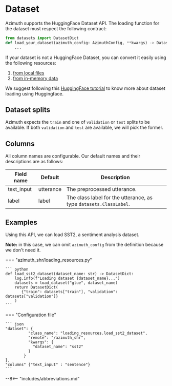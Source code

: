 # Dataset

Azimuth supports the HuggingFace Dataset API. The loading function for the dataset must respect the following contract:

```python
from datasets import DatasetDict
def load_your_dataset(azimuth_config: AzimuthConfig, **kwargs) -> DatasetDict:
    ...
```

If your dataset is not a HuggingFace Dataset, you can convert it easily using the following resources:

1. [from local files](https://huggingface.co/docs/datasets/loading#local-and-remote-files)
2. [from in-memory data](https://huggingface.co/docs/datasets/loading#inmemory-data)

We suggest following
this [HuggingFace tutorial](https://huggingface.co/docs/datasets/dataset_script.html)
to know more about dataset loading using Huggingface.

## Dataset splits

Azimuth expects the `train` and one of `validation` or `test` splits to be available. If both `validation` and `test` are
available, we will pick the former.

## Columns

All column names are configurable. Our default names and their descriptions are as follows:

| Field name | Default   | Description                                                       |
|------------|-----------|-------------------------------------------------------------------|
 | text_input | utterance | The preprocessed utterance.                                       |
 | label      | label     | The class label for the utterance, as type `datasets.ClassLabel`. |

## Examples

Using this API, we can load SST2, a sentiment analysis dataset.

**Note:** in this case, we can omit `azimuth_config` from the definition because we don't need it.


=== "azimuth_shr/loading_resources.py"

    ``` python
    def load_sst2_dataset(dataset_name: str) -> DatasetDict:
        log.info(f"Loading dataset {dataset_name}...")
        datasets = load_dataset("glue", dataset_name)
        return DatasetDict(
           {"train": datasets["train"], "validation": datasets["validation"]}
        )
    ```
=== "Configuration file"

    ``` json
    "dataset": {
              "class_name": "loading_resources.load_sst2_dataset",
              "remote": "/azimuth_shr",
              "kwargs": {
                "dataset_name": "sst2"
              }
            }
    },
    "columns" {"text_input" : "sentence"}
    ```

--8<-- "includes/abbreviations.md"
